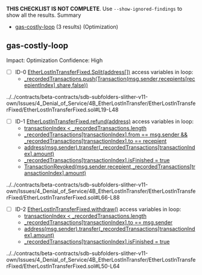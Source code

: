 **THIS CHECKLIST IS NOT COMPLETE**. Use `--show-ignored-findings` to show all the results.
Summary
 - [gas-costly-loop](#gas-costly-loop) (3 results) (Optimization)
## gas-costly-loop
Impact: Optimization
Confidence: High
 - [ ] ID-0
[EtherLostInTransferFixed.Split(address[])](../../contracts/beta-contracts/sdb-subfolders-slither-v11-own/Issues/4_Denial_of_Service/4B_EtherLostInTransfer/EtherLostInTransferFixed/EtherLostInTransferFixed.sol#L19-L48) access variables in loop: 
	- [_recordedTransactions.push(Transaction(msg.sender,recepients[recepientIndex],share,false))](../../contracts/beta-contracts/sdb-subfolders-slither-v11-own/Issues/4_Denial_of_Service/4B_EtherLostInTransfer/EtherLostInTransferFixed/EtherLostInTransferFixed.sol#L34-L41)

../../contracts/beta-contracts/sdb-subfolders-slither-v11-own/Issues/4_Denial_of_Service/4B_EtherLostInTransfer/EtherLostInTransferFixed/EtherLostInTransferFixed.sol#L19-L48


 - [ ] ID-1
[EtherLostInTransferFixed.refund(address)](../../contracts/beta-contracts/sdb-subfolders-slither-v11-own/Issues/4_Denial_of_Service/4B_EtherLostInTransfer/EtherLostInTransferFixed/EtherLostInTransferFixed.sol#L66-L88) access variables in loop: 
	- [transactionIndex < _recordedTransactions.length](../../contracts/beta-contracts/sdb-subfolders-slither-v11-own/Issues/4_Denial_of_Service/4B_EtherLostInTransfer/EtherLostInTransferFixed/EtherLostInTransferFixed.sol#L69)
	- [_recordedTransactions[transactionIndex].from == msg.sender && _recordedTransactions[transactionIndex].to == recepient](../../contracts/beta-contracts/sdb-subfolders-slither-v11-own/Issues/4_Denial_of_Service/4B_EtherLostInTransfer/EtherLostInTransferFixed/EtherLostInTransferFixed.sol#L73-L74)
	- [address(msg.sender).transfer(_recordedTransactions[transactionIndex].amount)](../../contracts/beta-contracts/sdb-subfolders-slither-v11-own/Issues/4_Denial_of_Service/4B_EtherLostInTransfer/EtherLostInTransferFixed/EtherLostInTransferFixed.sol#L76-L78)
	- [_recordedTransactions[transactionIndex].isFinished = true](../../contracts/beta-contracts/sdb-subfolders-slither-v11-own/Issues/4_Denial_of_Service/4B_EtherLostInTransfer/EtherLostInTransferFixed/EtherLostInTransferFixed.sol#L79)
	- [TransactionRevoked(msg.sender,recepient,_recordedTransactions[transactionIndex].amount)](../../contracts/beta-contracts/sdb-subfolders-slither-v11-own/Issues/4_Denial_of_Service/4B_EtherLostInTransfer/EtherLostInTransferFixed/EtherLostInTransferFixed.sol#L80-L84)

../../contracts/beta-contracts/sdb-subfolders-slither-v11-own/Issues/4_Denial_of_Service/4B_EtherLostInTransfer/EtherLostInTransferFixed/EtherLostInTransferFixed.sol#L66-L88


 - [ ] ID-2
[EtherLostInTransferFixed.withdraw()](../../contracts/beta-contracts/sdb-subfolders-slither-v11-own/Issues/4_Denial_of_Service/4B_EtherLostInTransfer/EtherLostInTransferFixed/EtherLostInTransferFixed.sol#L50-L64) access variables in loop: 
	- [transactionIndex < _recordedTransactions.length](../../contracts/beta-contracts/sdb-subfolders-slither-v11-own/Issues/4_Denial_of_Service/4B_EtherLostInTransfer/EtherLostInTransferFixed/EtherLostInTransferFixed.sol#L53)
	- [_recordedTransactions[transactionIndex].to == msg.sender](../../contracts/beta-contracts/sdb-subfolders-slither-v11-own/Issues/4_Denial_of_Service/4B_EtherLostInTransfer/EtherLostInTransferFixed/EtherLostInTransferFixed.sol#L56)
	- [address(msg.sender).transfer(_recordedTransactions[transactionIndex].amount)](../../contracts/beta-contracts/sdb-subfolders-slither-v11-own/Issues/4_Denial_of_Service/4B_EtherLostInTransfer/EtherLostInTransferFixed/EtherLostInTransferFixed.sol#L57-L59)
	- [_recordedTransactions[transactionIndex].isFinished = true](../../contracts/beta-contracts/sdb-subfolders-slither-v11-own/Issues/4_Denial_of_Service/4B_EtherLostInTransfer/EtherLostInTransferFixed/EtherLostInTransferFixed.sol#L60)

../../contracts/beta-contracts/sdb-subfolders-slither-v11-own/Issues/4_Denial_of_Service/4B_EtherLostInTransfer/EtherLostInTransferFixed/EtherLostInTransferFixed.sol#L50-L64


